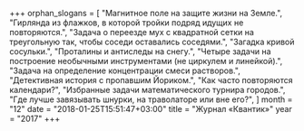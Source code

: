 +++
orphan_slogans = [ 
"Магнитное поле на защите жизни на Земле.",
"Гирлянда из флажков, в которой тройки подряд идущих не повторяются.",
"Задача о переезде мух с квадратной сетки на треугольную так, чтобы соседи оставались соседями.",
"Загадка кривой сосульки.",
"Проталины и антиследы на снегу.",
"Четыре задачи на построение необычными инструментами (не циркулем и линейкой).",
"Задача на определение концентрации смеси растворов.",
"Детективная история с пропавшим Йориком.",
"Как часто повторяются календари?",
"Избранные задачи математического турнира городов.",
"Где лучше завязывать шнурки, на траволаторе или вне его?",
]
month = "12"
date = "2018-01-25T15:51:47+03:00"
title = "Журнал «Квантик»"
year = "2017"
+++
